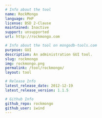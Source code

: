 ```yaml
---
# Info about the tool
name: RockMongo
language: PHP
license: BSD 2-Clause
maintained: Inactive
support: unsupported
url: http://rockmongo.com

# Info about the tool on mongodb-tools.com
purpose: GUI
description: An administration GUI tool.
slug: rockmongo
img: rockmongo.png
permalink: /tool/rockmongo/
layout: tool

# Release Info
latest_release_date: 2012-12-19
latest_release_version: 1.1.5

# Github Info
github_repo: rockmongo
github_user: iwind
---
```


